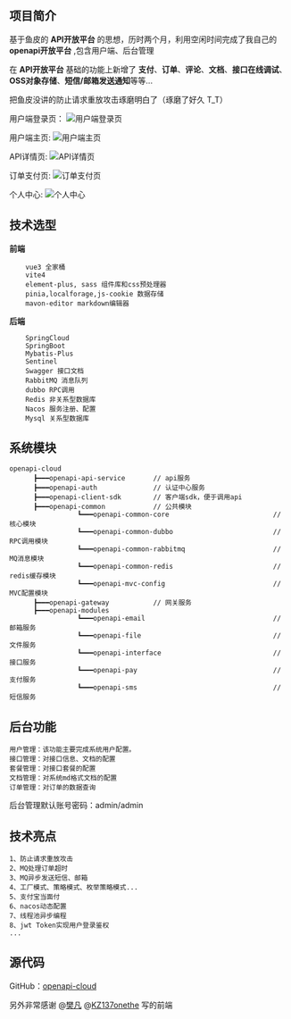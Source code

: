 ## 项目简介

基于鱼皮的 **API开放平台** 的思想，历时两个月，利用空闲时间完成了我自己的 **openapi开放平台** ,包含用户端、后台管理


在 **API开放平台** 基础的功能上新增了 **支付**、**订单**、**评论**、**文档**、**接口在线调试**、**OSS对象存储**、**短信/邮箱发送通知**等等...


把鱼皮没讲的防止请求重放攻击琢磨明白了（琢磨了好久 T_T）

用户端登录页：
![用户端登录页](https://zhangtianyou.oss-cn-chengdu.aliyuncs.com/openapi/%E7%94%A8%E6%88%B7%E7%AB%AF%E7%99%BB%E5%BD%95%E9%A1%B5.png)

用户端主页:
![用户端主页](https://zhangtianyou.oss-cn-chengdu.aliyuncs.com/openapi/%E7%94%A8%E6%88%B7%E7%AB%AF%E4%B8%BB%E9%A1%B5.png)

API详情页:
![API详情页](https://zhangtianyou.oss-cn-chengdu.aliyuncs.com/openapi/API%E8%AF%A6%E6%83%85%E9%A1%B5.png)

订单支付页:
![订单支付页](https://zhangtianyou.oss-cn-chengdu.aliyuncs.com/openapi/%E8%AE%A2%E5%8D%95%E6%94%AF%E4%BB%98%E9%A1%B5.png)

个人中心:
![个人中心](https://zhangtianyou.oss-cn-chengdu.aliyuncs.com/openapi/%E4%B8%AA%E4%BA%BA%E4%B8%AD%E5%BF%83.png)


## 技术选型

**前端**
~~~
    vue3 全家桶
    vite4
    element-plus, sass 组件库和css预处理器
    pinia,localforage,js-cookie 数据存储
    mavon-editor markdown编辑器
~~~
**后端**
~~~
    SpringCloud
    SpringBoot
    Mybatis-Plus
    Sentinel 
    Swagger 接口文档
    RabbitMQ 消息队列
    dubbo RPC调用
    Redis 非关系型数据库
    Nacos 服务注册、配置
    Mysql 关系型数据库
~~~

## 系统模块

~~~
openapi-cloud
      ┣━━━openapi-api-service       // api服务
      ┣━━━openapi-auth              // 认证中心服务
      ┣━━━openapi-client-sdk        // 客户端sdk，便于调用api
      ┣━━━openapi-common            // 公共模块
                 ┗━━━openapi-common-core                          //  核心模块
                 ┗━━━openapi-common-dubbo                         //  RPC调用模块
                 ┗━━━openapi-common-rabbitmq                      //   MQ消息模块
                 ┗━━━openapi-common-redis                         //   redis缓存模块
                 ┗━━━openapi-mvc-config                           //   MVC配置模块
      ┣━━━openapi-gateway           // 网关服务
      ┣━━━openapi-modules          
                 ┗━━━openapi-email                                //  邮箱服务
                 ┗━━━openapi-file                                 //  文件服务
                 ┗━━━openapi-interface                            //  接口服务
                 ┗━━━openapi-pay                                  //  支付服务
                 ┗━━━openapi-sms                                  //  短信服务
~~~

## 后台功能

~~~
用户管理：该功能主要完成系统用户配置。
接口管理：对接口信息、文档的配置
套餐管理：对接口套餐的配置
文档管理：对系统md格式文档的配置
订单管理：对订单的数据查询
~~~

后台管理默认账号密码：admin/admin


## 技术亮点

~~~
1、防止请求重放攻击
2、MQ处理订单超时
3、MQ异步发送短信、邮箱
4、工厂模式、策略模式、枚举策略模式...
5、支付宝当面付
6、nacos动态配置
7、线程池异步编程
8、jwt Token实现用户登录鉴权
...
~~~


## 源代码

GitHub：[openapi-cloud](https://github.com/bluecat0419/openapi-cloud)

另外非常感谢 @[樊凡](https://gitee.com/fanxiao623)  @[KZ137onethe](https://github.com/KZ137onethe) 写的前端
